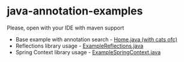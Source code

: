 # java-annotation-examples

Please, open with your IDE with maven support

* Base example with annotation search - [Home.java (with cats ofc)](https://github.com/AppLoidx/java-annotation-examples/blob/master/src/main/java/com/apploidxxx/examples/nonstatic/Home.java)
* Reflections library usage - [ExampleReflections.java](https://github.com/AppLoidx/java-annotation-examples/blob/master/src/main/java/com/apploidxxx/examples/nonstatic/ExampleReflections.java)
* Spring Context library usage - [ExampleSpringContext.java](https://github.com/AppLoidx/java-annotation-examples/blob/master/src/main/java/com/apploidxxx/examples/ExampleSpringContext.java)
